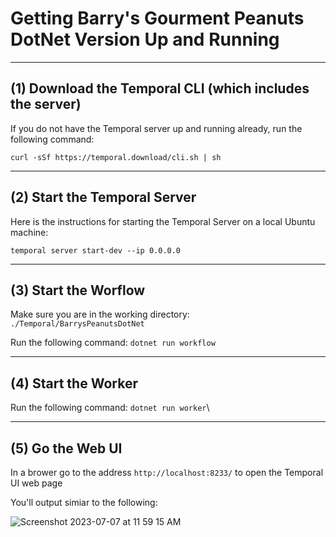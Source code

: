 # Getting Barry's Gourment Peanuts DotNet Version Up and Running
---

## (1) Download the Temporal CLI (which includes the server)

If you do not have the Temporal server up and running already, run the following command: 

`curl -sSf https://temporal.download/cli.sh | sh`

---

## (2) Start the Temporal Server

Here is the instructions for starting the Temporal Server on a local Ubuntu machine:

`temporal server start-dev --ip 0.0.0.0`

---

## (3) Start the Worflow

Make sure you are in the working directory: `./Temporal/BarrysPeanutsDotNet`

Run the following command: `dotnet run workflow`

---

## (4) Start the Worker

Run the following command: `dotnet run worker`\

---

## (5) Go the Web UI

 In a brower go to the address `http://localhost:8233/` to open the Temporal UI web page

You'll output simiar to the following:

![Screenshot 2023-07-07 at 11 59 15 AM](https://github.com/reselbob/workingwithactors/assets/1110569/e2b01c67-6c19-4550-83f4-9a384adc0b69)
